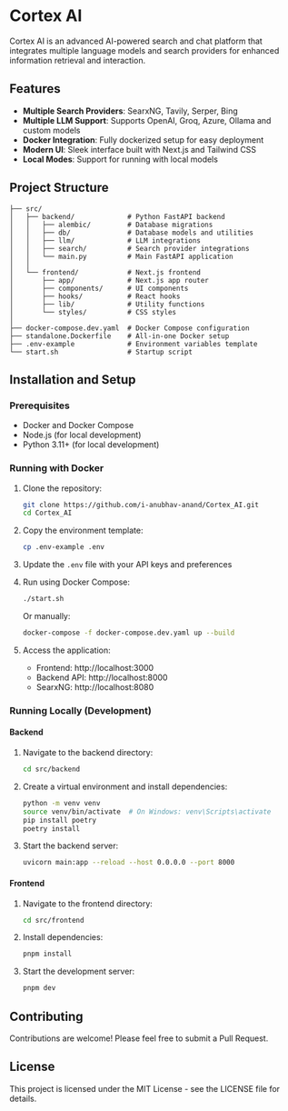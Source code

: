 # Cortex AI

Cortex AI is an advanced AI-powered search and chat platform that integrates multiple language models and search providers for enhanced information retrieval and interaction.

## Features

- **Multiple Search Providers**: SearxNG, Tavily, Serper, Bing
- **Multiple LLM Support**: Supports OpenAI, Groq, Azure, Ollama and custom models
- **Docker Integration**: Fully dockerized setup for easy deployment
- **Modern UI**: Sleek interface built with Next.js and Tailwind CSS
- **Local Modes**: Support for running with local models

## Project Structure

```
├── src/
│   ├── backend/             # Python FastAPI backend
│   │   ├── alembic/         # Database migrations
│   │   ├── db/              # Database models and utilities
│   │   ├── llm/             # LLM integrations
│   │   ├── search/          # Search provider integrations
│   │   └── main.py          # Main FastAPI application
│   │
│   └── frontend/            # Next.js frontend
│       ├── app/             # Next.js app router
│       ├── components/      # UI components
│       ├── hooks/           # React hooks
│       ├── lib/             # Utility functions
│       └── styles/          # CSS styles
│
├── docker-compose.dev.yaml  # Docker Compose configuration
├── standalone.Dockerfile    # All-in-one Docker setup
├── .env-example             # Environment variables template
└── start.sh                 # Startup script
```

## Installation and Setup

### Prerequisites

- Docker and Docker Compose
- Node.js (for local development)
- Python 3.11+ (for local development)

### Running with Docker

1. Clone the repository:
   ```bash
   git clone https://github.com/i-anubhav-anand/Cortex_AI.git
   cd Cortex_AI
   ```

2. Copy the environment template:
   ```bash
   cp .env-example .env
   ```

3. Update the `.env` file with your API keys and preferences

4. Run using Docker Compose:
   ```bash
   ./start.sh
   ```
   
   Or manually:
   ```bash
   docker-compose -f docker-compose.dev.yaml up --build
   ```

5. Access the application:
   - Frontend: http://localhost:3000
   - Backend API: http://localhost:8000
   - SearxNG: http://localhost:8080

### Running Locally (Development)

#### Backend

1. Navigate to the backend directory:
   ```bash
   cd src/backend
   ```
   
2. Create a virtual environment and install dependencies:
   ```bash
   python -m venv venv
   source venv/bin/activate  # On Windows: venv\Scripts\activate
   pip install poetry
   poetry install
   ```
   
3. Start the backend server:
   ```bash
   uvicorn main:app --reload --host 0.0.0.0 --port 8000
   ```

#### Frontend

1. Navigate to the frontend directory:
   ```bash
   cd src/frontend
   ```
   
2. Install dependencies:
   ```bash
   pnpm install
   ```
   
3. Start the development server:
   ```bash
   pnpm dev
   ```

## Contributing

Contributions are welcome! Please feel free to submit a Pull Request.

## License

This project is licensed under the MIT License - see the LICENSE file for details. 